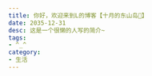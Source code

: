 ```yaml
---
title: 你好，欢迎来到L的博客【十月的东山岛🌊】
date: 2035-12-31
desc: 这是一个很懒的人写的简介~
tags:
- ^_^
category:
- 生活
---
```

